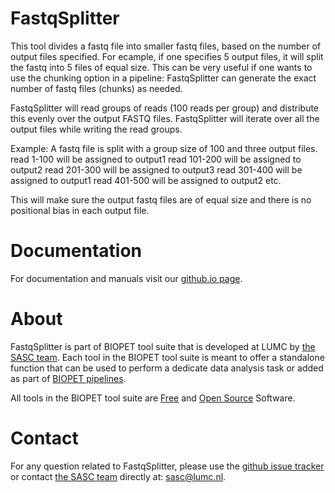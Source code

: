 # FastqSplitter


This tool divides a fastq file into smaller fastq files, based on the number of output files specified. For ecample,
if one specifies 5 output files, it will split the fastq into 5 files of equal size. This can be very useful if one
wants to use the chunking option in a pipeline: FastqSplitter can generate the exact number of fastq files
(chunks) as needed.

FastqSplitter will read groups of reads (100 reads per group)
and distribute this evenly over the output FASTQ
files. FastqSplitter will iterate over all the output files while writing the
read groups.

Example:
A fastq file is split with a group size of 100 and three output files.
read 1-100 will be assigned to output1
read 101-200 will be assigned to output2
read 201-300 will be assigned to output3
read 301-400 will be assigned to output1
read 401-500 will be assigned to output2
etc.

This will make sure the output fastq files are of equal size and there is no positional bias in each
output file.
      

# Documentation

For documentation and manuals visit our [github.io page](https://biopet.github.io/fastqsplitter).

# About


FastqSplitter is part of BIOPET tool suite that is developed at LUMC by [the SASC team](http://sasc.lumc.nl/).
Each tool in the BIOPET tool suite is meant to offer a standalone function that can be used to perform a
dedicate data analysis task or added as part of [BIOPET pipelines](http://biopet-docs.readthedocs.io/en/latest/).

All tools in the BIOPET tool suite are [Free](https://www.gnu.org/philosophy/free-sw.html) and
[Open Source](https://opensource.org/osd) Software.
    

# Contact


<p>
  <!-- Obscure e-mail address for spammers -->
For any question related to FastqSplitter, please use the
<a href='https://github.com/biopet/fastqsplitter/issues'>github issue tracker</a>
or contact
 <a href='http://sasc.lumc.nl/'>the SASC team</a> directly at: <a href='&#109;&#97;&#105;&#108;&#116;&#111;&#58;&#115;&#97;&#115;&#99;&#64;&#108;&#117;&#109;&#99;&#46;&#110;&#108;'>
&#115;&#97;&#115;&#99;&#64;&#108;&#117;&#109;&#99;&#46;&#110;&#108;</a>.
</p>

     

